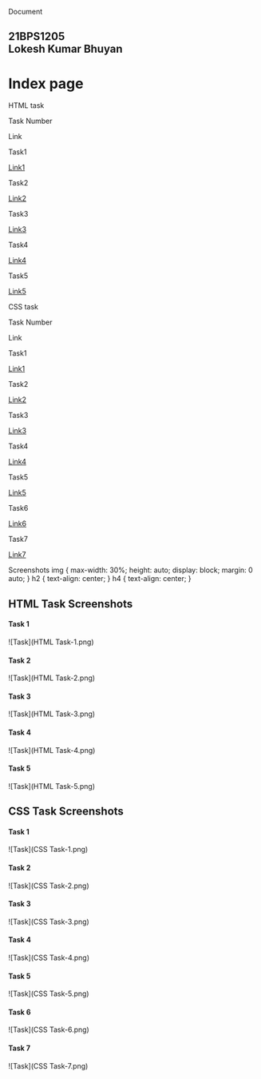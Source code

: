   Document

21BPS1205  
Lokesh Kumar Bhuyan
-------------------------------

Index page
==========

HTML task

Task Number

Link

Task1

[Link1](./HTML-Task1.html)

Task2

[Link2](./HTML-Task2.html)

Task3

[Link3](./HTML-Task3.html)

Task4

[Link4](./HTML-Task4.html)

Task5

[Link5](./HTML-Task5.html)

CSS task

Task Number

Link

Task1

[Link1](./CSS-Task1.html)

Task2

[Link2](./CSS-Task2.html)

Task3

[Link3](./CSS-Task3.html)

Task4

[Link4](./CSS-Task4.html)

Task5

[Link5](./CSS-Task5.html)

Task6

[Link6](./CSS-Task6.html)

Task7

[Link7](./CSS-Task7.html)

Screenshots img { max-width: 30%; height: auto; display: block; margin: 0 auto; } h2 { text-align: center; } h4 { text-align: center; }

HTML Task Screenshots
---------------------

#### Task 1

![Task](HTML Task-1.png)

#### Task 2

![Task](HTML Task-2.png)

#### Task 3

![Task](HTML Task-3.png)

#### Task 4

![Task](HTML Task-4.png)

#### Task 5

![Task](HTML Task-5.png)

CSS Task Screenshots
--------------------

#### Task 1

![Task](CSS Task-1.png)

#### Task 2

![Task](CSS Task-2.png)

#### Task 3

![Task](CSS Task-3.png)

#### Task 4

![Task](CSS Task-4.png)

#### Task 5

![Task](CSS Task-5.png)

#### Task 6

![Task](CSS Task-6.png)

#### Task 7

![Task](CSS Task-7.png)
